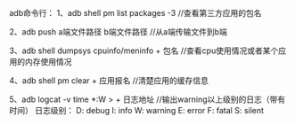 adb命令行：
1、adb shell pm list packages -3  //查看第三方应用的包名

2、adb push a端文件路径 b端文件路径 //从a端传输文件到b端

3、adb shell dumpsys cpuinfo/meninfo + 包名   //查看cpu使用情况或者某个应用的内存使用情况

4、adb shell pm clear + 应用报名 //清楚应用的缓存信息

5、adb logcat -v time *:W > + 日志地址 //输出warning以上级别的日志（带有时间）
	日志级别：
		D: debug
		I: info
		W: warning
		E: error
		F: fatal
		S: silent